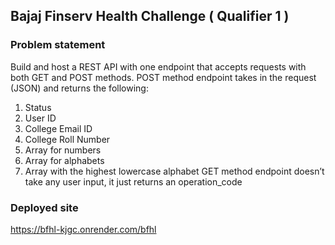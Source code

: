
## Bajaj Finserv Health Challenge ( Qualifier 1 )
### Problem statement
Build and host a REST API with one endpoint that accepts requests with both GET and POST methods.
POST method endpoint takes in the request (JSON) and returns the following:
1. Status
2. User ID
3. College Email ID
4. College Roll Number
5. Array for numbers
6. Array for alphabets
7. Array with the highest lowercase alphabet 
GET method endpoint doesn’t take any user input, it just returns an operation_code

### Deployed site
https://bfhl-kjgc.onrender.com/bfhl
